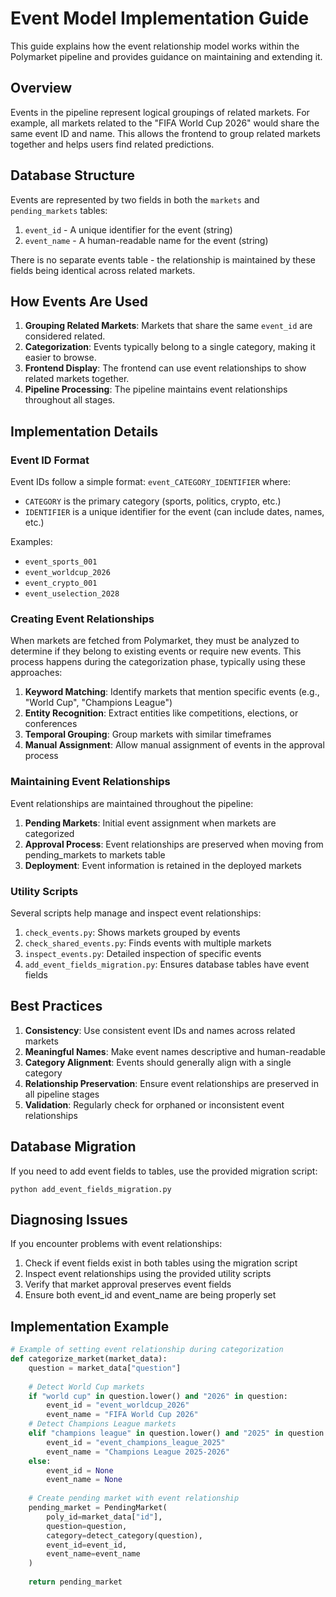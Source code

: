 # Event Model Implementation Guide

This guide explains how the event relationship model works within the Polymarket pipeline and provides guidance on maintaining and extending it.

## Overview

Events in the pipeline represent logical groupings of related markets. For example, all markets related to the "FIFA World Cup 2026" would share the same event ID and name. This allows the frontend to group related markets together and helps users find related predictions.

## Database Structure

Events are represented by two fields in both the `markets` and `pending_markets` tables:

1. `event_id` - A unique identifier for the event (string)
2. `event_name` - A human-readable name for the event (string)

There is no separate events table - the relationship is maintained by these fields being identical across related markets.

## How Events Are Used

1. **Grouping Related Markets**: Markets that share the same `event_id` are considered related.
2. **Categorization**: Events typically belong to a single category, making it easier to browse.
3. **Frontend Display**: The frontend can use event relationships to show related markets together.
4. **Pipeline Processing**: The pipeline maintains event relationships throughout all stages.

## Implementation Details

### Event ID Format

Event IDs follow a simple format: `event_CATEGORY_IDENTIFIER` where:
- `CATEGORY` is the primary category (sports, politics, crypto, etc.)
- `IDENTIFIER` is a unique identifier for the event (can include dates, names, etc.)

Examples:
- `event_sports_001`
- `event_worldcup_2026`
- `event_crypto_001`
- `event_uselection_2028`

### Creating Event Relationships

When markets are fetched from Polymarket, they must be analyzed to determine if they belong to existing events or require new events. This process happens during the categorization phase, typically using these approaches:

1. **Keyword Matching**: Identify markets that mention specific events (e.g., "World Cup", "Champions League")
2. **Entity Recognition**: Extract entities like competitions, elections, or conferences
3. **Temporal Grouping**: Group markets with similar timeframes
4. **Manual Assignment**: Allow manual assignment of events in the approval process

### Maintaining Event Relationships

Event relationships are maintained throughout the pipeline:

1. **Pending Markets**: Initial event assignment when markets are categorized
2. **Approval Process**: Event relationships are preserved when moving from pending_markets to markets table
3. **Deployment**: Event information is retained in the deployed markets

### Utility Scripts

Several scripts help manage and inspect event relationships:

1. `check_events.py`: Shows markets grouped by events
2. `check_shared_events.py`: Finds events with multiple markets
3. `inspect_events.py`: Detailed inspection of specific events
4. `add_event_fields_migration.py`: Ensures database tables have event fields

## Best Practices

1. **Consistency**: Use consistent event IDs and names across related markets
2. **Meaningful Names**: Make event names descriptive and human-readable
3. **Category Alignment**: Events should generally align with a single category
4. **Relationship Preservation**: Ensure event relationships are preserved in all pipeline stages
5. **Validation**: Regularly check for orphaned or inconsistent event relationships

## Database Migration

If you need to add event fields to tables, use the provided migration script:

```
python add_event_fields_migration.py
```

## Diagnosing Issues

If you encounter problems with event relationships:

1. Check if event fields exist in both tables using the migration script
2. Inspect event relationships using the provided utility scripts
3. Verify that market approval preserves event fields
4. Ensure both event_id and event_name are being properly set

## Implementation Example

```python
# Example of setting event relationship during categorization
def categorize_market(market_data):
    question = market_data["question"]
    
    # Detect World Cup markets
    if "world cup" in question.lower() and "2026" in question:
        event_id = "event_worldcup_2026"
        event_name = "FIFA World Cup 2026"
    # Detect Champions League markets
    elif "champions league" in question.lower() and "2025" in question:
        event_id = "event_champions_league_2025"
        event_name = "Champions League 2025-2026"
    else:
        event_id = None
        event_name = None
    
    # Create pending market with event relationship
    pending_market = PendingMarket(
        poly_id=market_data["id"],
        question=question,
        category=detect_category(question),
        event_id=event_id,
        event_name=event_name
    )
    
    return pending_market
```
